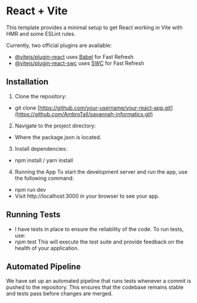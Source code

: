 # React + Vite

This template provides a minimal setup to get React working in Vite with HMR and some ESLint rules.

Currently, two official plugins are available:

- [@vitejs/plugin-react](https://github.com/vitejs/vite-plugin-react/blob/main/packages/plugin-react/README.md) uses [Babel](https://babeljs.io/) for Fast Refresh
- [@vitejs/plugin-react-swc](https://github.com/vitejs/vite-plugin-react-swc) uses [SWC](https://swc.rs/) for Fast Refresh

## Installation
1. Clone the repository:
- git clone [https://github.com/your-username/your-react-app.git](https://github.com/AmbroTall/savannah-informatics.git)

2. Navigate to the project directory:
- Where the package.json is located.
  
3. Install dependencies:
- npm install / yarn install
  
4. Running the App
To start the development server and run the app, use the following command:
- npm run dev
- Visit http://localhost:3000 in your browser to see your app.

## Running Tests
- I have tests in place to ensure the reliability of the code. To run tests, use:
- npm test
This will execute the test suite and provide feedback on the health of your application.

## Automated Pipeline
We have set up an automated pipeline that runs tests whenever a commit is pushed to the repository. This ensures that the codebase remains stable and tests pass before changes are merged.
